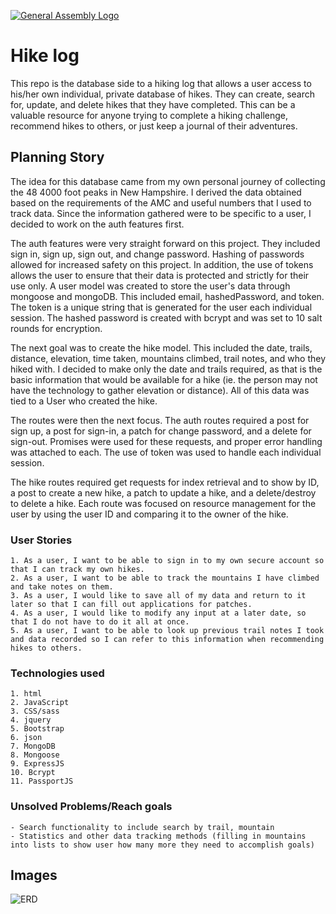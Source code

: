 [![General Assembly Logo](https://camo.githubusercontent.com/1a91b05b8f4d44b5bbfb83abac2b0996d8e26c92/687474703a2f2f692e696d6775722e636f6d2f6b6538555354712e706e67)](https://generalassemb.ly/education/web-development-immersive)

# Hike log
This repo is the database side to a hiking log that allows a user access to his/her own individual, private database of hikes.  They can create, search for, update, and delete hikes that they have completed.  This can be a valuable resource for anyone trying to complete a hiking challenge, recommend hikes to others, or just keep a journal of their adventures.

## Planning Story
The idea for this database came from my own personal journey of collecting the 48 4000 foot peaks in New Hampshire.  I derived the data obtained based on the requirements of the AMC and useful numbers that I used to track data.  Since the information gathered were to be specific to a user, I decided to work on the auth features first.

The auth features were very straight forward on this project.  They included sign in, sign up, sign out, and change password.  Hashing of passwords allowed for increased safety on this project.  In addition, the use of tokens allows the user to ensure that their data is protected and strictly for their use only.  A user model was created to store the user's data through mongoose and mongoDB.  This included email, hashedPassword, and token.  The token is a unique string that is generated for the user each individual session.  The hashed password is created with bcrypt and was set to 10 salt rounds for encryption.

The next goal was to create the hike model. This included the date, trails, distance, elevation, time taken, mountains climbed, trail notes, and who they hiked with.  I decided to make only the date and trails required, as that is the basic information that would be available for a hike (ie. the person may not have the technology to gather elevation or distance).  All of this data was tied to a User who created the hike.

The routes were then the next focus.  The auth routes required a post for sign up, a post for sign-in, a patch for change password, and a delete for sign-out.  Promises were used for these requests, and proper error handling was attached to each.  The use of token was used to handle each individual session.

The hike routes required get requests for index retrieval and to show by ID, a post to create a new hike, a patch to update a hike, and a delete/destroy to delete a hike.  Each route was focused on resource management for the user by using the user ID and comparing it to the owner of the hike.


### User Stories
    1. As a user, I want to be able to sign in to my own secure account so that I can track my own hikes.
    2. As a user, I want to be able to track the mountains I have climbed and take notes on them.
    3. As a user, I would like to save all of my data and return to it later so that I can fill out applications for patches.
    4. As a user, I would like to modify any input at a later date, so that I do not have to do it all at once.
    5. As a user, I want to be able to look up previous trail notes I took and data recorded so I can refer to this information when recommending hikes to others.

### Technologies used
    1. html
    2. JavaScript
    3. CSS/sass
    4. jquery
    5. Bootstrap
    6. json
    7. MongoDB
    8. Mongoose
    9. ExpressJS
    10. Bcrypt
    11. PassportJS

### Unsolved Problems/Reach goals
    - Search functionality to include search by trail, mountain
    - Statistics and other data tracking methods (filling in mountains into lists to show user how many more they need to accomplish goals)

## Images
![ERD](https://user-images.githubusercontent.com/53917811/93949706-588a0b00-fd0f-11ea-8254-d4745e6c852e.jpg)
